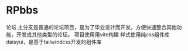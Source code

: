# RPbbs
论坛
主分支是普通的论坛项目，是为了毕业设计而开发，方便快速整合其他功能，开发成其他类型的论坛。
项目使用用vite构建
样式使用纯css组件库daisyui，是基于tailwindcss开发的组件库
